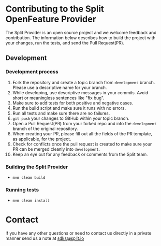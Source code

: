 # Contributing to the Split OpenFeature Provider

The Split Provider is an open source project and we welcome feedback and contribution. The information below describes how to build the project with your changes, run the tests, and send the Pull Request(PR).

## Development

### Development process

1. Fork the repository and create a topic branch from `development` branch. Please use a descriptive name for your branch.
2. While developing, use descriptive messages in your commits. Avoid short or meaningless sentences like "fix bug".
3. Make sure to add tests for both positive and negative cases.
4. Run the build script and make sure it runs with no errors.
5. Run all tests and make sure there are no failures.
6. `git push` your changes to GitHub within your topic branch.
7. Open a Pull Request(PR) from your forked repo and into the `development` branch of the original repository.
8. When creating your PR, please fill out all the fields of the PR template, as applicable, for the project.
9. Check for conflicts once the pull request is created to make sure your PR can be merged cleanly into `development`.
10. Keep an eye out for any feedback or comments from the Split team.

### Building the Split Provider
- `mvn clean build`

### Running tests
- `mvn clean install`

# Contact

If you have any other questions or need to contact us directly in a private manner send us a note at sdks@split.io
